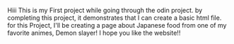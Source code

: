 Hiii This is my First project while going through the odin project. by completing this project, it demonstrates that I can create a basic html file. for this Project, I'll be creating a page about Japanese food from one of my favorite animes, Demon slayer! I hope you like the website!!